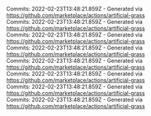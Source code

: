 Commits: 2022-02-23T13:48:21.859Z - Generated via https://github.com/marketplace/actions/artificial-grass
<br>
Commits: 2022-02-23T13:48:21.859Z - Generated via https://github.com/marketplace/actions/artificial-grass
<br>
Commits: 2022-02-23T13:48:21.859Z - Generated via https://github.com/marketplace/actions/artificial-grass
<br>
Commits: 2022-02-23T13:48:21.859Z - Generated via https://github.com/marketplace/actions/artificial-grass
<br>
Commits: 2022-02-23T13:48:21.859Z - Generated via https://github.com/marketplace/actions/artificial-grass
<br>
Commits: 2022-02-23T13:48:21.859Z - Generated via https://github.com/marketplace/actions/artificial-grass
<br>
Commits: 2022-02-23T13:48:21.859Z - Generated via https://github.com/marketplace/actions/artificial-grass
<br>
Commits: 2022-02-23T13:48:21.859Z - Generated via https://github.com/marketplace/actions/artificial-grass
<br>
